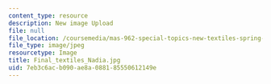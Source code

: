 ```yaml
---
content_type: resource
description: New image Upload
file: null
file_location: /coursemedia/mas-962-special-topics-new-textiles-spring-2010/7eb3c6acb090ae8a088185550612149e_Final_textiles_Nadia.jpg
file_type: image/jpeg
resourcetype: Image
title: Final_textiles_Nadia.jpg
uid: 7eb3c6ac-b090-ae8a-0881-85550612149e
---
```

